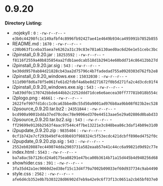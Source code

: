 0.9.20
======

**Directory Listing:**

 - .nojekyll : `0` : `-rw-r--r--` - `e3b0c44298fc1c149afbf4c8996fb92427ae41e4649b934ca495991b7852b855`
 - README.md : `1670` : `-rw-r--r--` - `c20b063f1ceba35aea7e6262a31c39c83e781a6130aed0ac6d26e1e51cebc3bc`
 - i2pinstall_0.9.20.jar : `18253592` : `-rw-r--r--` - `f8116f2559a40b835854aa2fdb1aedcab518d1b29414e60bdd714c86412bb27d`
 - i2pinstall_0.9.20.jar.sig : `543` : `-rw-r--r--` - `be30dd9570ab84d21828cb43aa2d75796c4b7fadedad755a0920303d762fb2e8`
 - i2pinstall_0.9.20_windows.exe : `15032030` : `-rw-r--r--` - `511d90f8d6a78f5e061fe61d2fdbf4a6be8d271672f0b5d271fa2c4d3cdc01f4`
 - i2pinstall_0.9.20_windows.exe.sig : `543` : `-rw-r--r--` - `7a839df0c170742bbde644bb2c2252ddd71dce6e6aecea30ff77781b018b554c`
 - i2plogo.png : `46661` : `-rw-r--r--` - `2622fef997fd1dcc1c0ca63bbed0c55d50a9001ad976b8aa9bb08f023b2ec528`
 - i2psource_0.9.20.tar.bz2 : `24351844` : `-rw-r--r--` - `bcd900a9001bdda37ed70cdec78e9096ed370e44513aae5e29a02886d0babd33`
 - i2psource_0.9.20.tar.bz2.sig : `543` : `-rw-r--r--` - `ff29699e9126b2563f4aac97544c4f7be13221e3c848bea86c3daf14b09e31d0`
 - i2pupdate_0.9.20.zip : `9835404` : `-rw-r--r--` - `0cf1b742e7cf293b49df4c69b693f988324c5f53ecdc421dcbff890ed4752f0c`
 - i2pupdate_0.9.20.zip.sig : `543` : `-rw-r--r--` - `2552eb020887ec449074dda2903731a582eaab57e41c44cc6a99821d9d92c77e`
 - index.html : `5543` : `-rw-r--r--` - `ba7a8ac5b7126cd24a0175ea88291e47bca00b3614b71a15d445b4d940256d68`
 - showhider.css : `391` : `-rw-r--r--` - `3fa35d42a1ec9060d2ed38ef15c13d4f79a7002b09033ef60d937734c9ab4490`
 - style.css : `2562` : `-rw-r--r--` - `afe6d4cb352e0b7b303228d06902d7eb9a42e9c6f73f13c0651a2cb65bf037e0`
